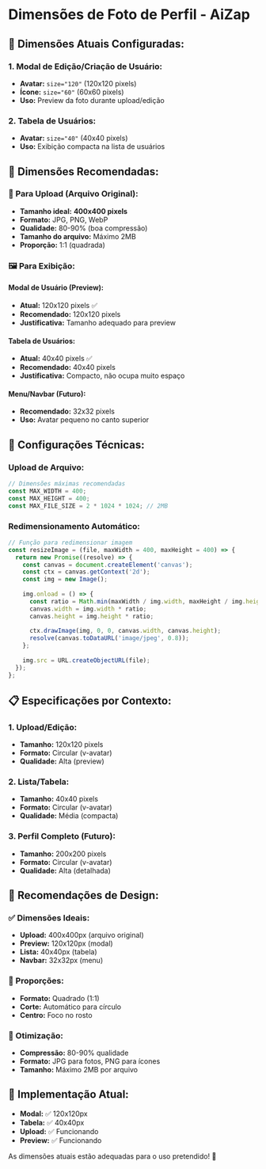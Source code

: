 # Dimensões de Foto de Perfil - AiZap

## 📏 **Dimensões Atuais Configuradas:**

### **1. Modal de Edição/Criação de Usuário:**
- **Avatar:** `size="120"` (120x120 pixels)
- **Ícone:** `size="60"` (60x60 pixels)
- **Uso:** Preview da foto durante upload/edição

### **2. Tabela de Usuários:**
- **Avatar:** `size="40"` (40x40 pixels)
- **Uso:** Exibição compacta na lista de usuários

## 🎯 **Dimensões Recomendadas:**

### **📱 Para Upload (Arquivo Original):**
- **Tamanho ideal:** **400x400 pixels**
- **Formato:** JPG, PNG, WebP
- **Qualidade:** 80-90% (boa compressão)
- **Tamanho do arquivo:** Máximo 2MB
- **Proporção:** 1:1 (quadrada)

### **🖼️ Para Exibição:**

#### **Modal de Usuário (Preview):**
- **Atual:** 120x120 pixels ✅
- **Recomendado:** 120x120 pixels
- **Justificativa:** Tamanho adequado para preview

#### **Tabela de Usuários:**
- **Atual:** 40x40 pixels ✅
- **Recomendado:** 40x40 pixels
- **Justificativa:** Compacto, não ocupa muito espaço

#### **Menu/Navbar (Futuro):**
- **Recomendado:** 32x32 pixels
- **Uso:** Avatar pequeno no canto superior

## 🔧 **Configurações Técnicas:**

### **Upload de Arquivo:**
```javascript
// Dimensões máximas recomendadas
const MAX_WIDTH = 400;
const MAX_HEIGHT = 400;
const MAX_FILE_SIZE = 2 * 1024 * 1024; // 2MB
```

### **Redimensionamento Automático:**
```javascript
// Função para redimensionar imagem
const resizeImage = (file, maxWidth = 400, maxHeight = 400) => {
  return new Promise((resolve) => {
    const canvas = document.createElement('canvas');
    const ctx = canvas.getContext('2d');
    const img = new Image();
    
    img.onload = () => {
      const ratio = Math.min(maxWidth / img.width, maxHeight / img.height);
      canvas.width = img.width * ratio;
      canvas.height = img.height * ratio;
      
      ctx.drawImage(img, 0, 0, canvas.width, canvas.height);
      resolve(canvas.toDataURL('image/jpeg', 0.8));
    };
    
    img.src = URL.createObjectURL(file);
  });
};
```

## 📋 **Especificações por Contexto:**

### **1. Upload/Edição:**
- **Tamanho:** 120x120 pixels
- **Formato:** Circular (v-avatar)
- **Qualidade:** Alta (preview)

### **2. Lista/Tabela:**
- **Tamanho:** 40x40 pixels
- **Formato:** Circular (v-avatar)
- **Qualidade:** Média (compacta)

### **3. Perfil Completo (Futuro):**
- **Tamanho:** 200x200 pixels
- **Formato:** Circular (v-avatar)
- **Qualidade:** Alta (detalhada)

## 🎨 **Recomendações de Design:**

### **✅ Dimensões Ideais:**
- **Upload:** 400x400px (arquivo original)
- **Preview:** 120x120px (modal)
- **Lista:** 40x40px (tabela)
- **Navbar:** 32x32px (menu)

### **📐 Proporções:**
- **Formato:** Quadrado (1:1)
- **Corte:** Automático para círculo
- **Centro:** Foco no rosto

### **💾 Otimização:**
- **Compressão:** 80-90% qualidade
- **Formato:** JPG para fotos, PNG para ícones
- **Tamanho:** Máximo 2MB por arquivo

## 🚀 **Implementação Atual:**
- **Modal:** ✅ 120x120px
- **Tabela:** ✅ 40x40px
- **Upload:** ✅ Funcionando
- **Preview:** ✅ Funcionando

As dimensões atuais estão adequadas para o uso pretendido! 🎉

